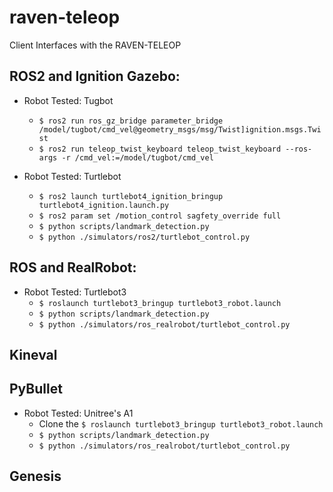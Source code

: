# raven-teleop

Client Interfaces with the RAVEN-TELEOP

## ROS2 and Ignition Gazebo:
- Robot Tested: Tugbot
    - ```$ ros2 run ros_gz_bridge parameter_bridge /model/tugbot/cmd_vel@geometry_msgs/msg/Twist]ignition.msgs.Twist ```
    - ```$ ros2 run teleop_twist_keyboard teleop_twist_keyboard --ros-args -r /cmd_vel:=/model/tugbot/cmd_vel ```


- Robot Tested: Turtlebot
    - `$ ros2 launch turtlebot4_ignition_bringup turtlebot4_ignition.launch.py`
    - `$ ros2 param set /motion_control sagfety_override full`
    - `$ python scripts/landmark_detection.py`
    - `$ python ./simulators/ros2/turtlebot_control.py`

## ROS and RealRobot:
- Robot Tested: Turtlebot3
    - `$ roslaunch turtlebot3_bringup turtlebot3_robot.launch`
    - `$ python scripts/landmark_detection.py`
    - `$ python ./simulators/ros_realrobot/turtlebot_control.py`



## Kineval



## PyBullet
- Robot Tested: Unitree's A1
    - Clone the `$ roslaunch turtlebot3_bringup turtlebot3_robot.launch`
    - `$ python scripts/landmark_detection.py`
    - `$ python ./simulators/ros_realrobot/turtlebot_control.py`




## Genesis
